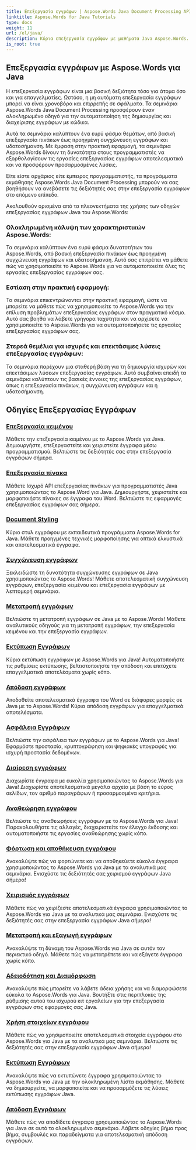 ```yaml
---
title: Επεξεργασία εγγράφων | Aspose.Words Java Document Processing API
linktitle: Aspose.Words for Java Tutorials
type: docs
weight: 11
url: /el/java/
description: Κύρια επεξεργασία εγγράφων με μαθήματα Java Aspose.Words. Μάθετε την επεξεργασία κειμένου, την επεξεργασία πινάκων, τη συγχώνευση και άλλα. Αυτοματοποιήστε αποτελεσματικά τις εργασίες εγγράφων.
is_root: true
---
```

## Επεξεργασία εγγράφων με Aspose.Words για Java
Η επεξεργασία εγγράφων είναι μια βασική δεξιότητα τόσο για άτομα όσο και για επαγγελματίες. Ωστόσο, η μη αυτόματη επεξεργασία εγγράφων μπορεί να είναι χρονοβόρα και επιρρεπής σε σφάλματα. Τα σεμινάρια Aspose.Words Java Document Processing προσφέρουν έναν ολοκληρωμένο οδηγό για την αυτοματοποίηση της δημιουργίας και διαχείρισης εγγράφων με κώδικα.

Αυτά τα σεμινάρια καλύπτουν ένα ευρύ φάσμα θεμάτων, από βασική επεξεργασία πινάκων έως προηγμένη συγχώνευση εγγράφων και υδατοσήμανση. Με έμφαση στην πρακτική εφαρμογή, τα σεμινάρια Aspose.Words δίνουν τη δυνατότητα στους προγραμματιστές να εξορθολογίσουν τις εργασίες επεξεργασίας εγγράφων αποτελεσματικά και να προσφέρουν προσαρμοσμένες λύσεις.

Είτε είστε αρχάριος είτε έμπειρος προγραμματιστής, τα προγράμματα εκμάθησης Aspose.Words Java Document Processing μπορούν να σας βοηθήσουν να ανεβάσετε τις δεξιότητές σας στην επεξεργασία εγγράφων στο επόμενο επίπεδο.

Ακολουθούν ορισμένα από τα πλεονεκτήματα της χρήσης των οδηγών επεξεργασίας εγγράφων Java του Aspose.Words:

### Ολοκληρωμένη κάλυψη των χαρακτηριστικών Aspose.Words: 
Τα σεμινάρια καλύπτουν ένα ευρύ φάσμα δυνατοτήτων του Aspose.Words, από βασική επεξεργασία πινάκων έως προηγμένη συγχώνευση εγγράφων και υδατοσήμανση. Αυτό σας επιτρέπει να μάθετε πώς να χρησιμοποιείτε το Aspose.Words για να αυτοματοποιείτε όλες τις εργασίες επεξεργασίας εγγράφων σας.
### Εστίαση στην πρακτική εφαρμογή: 
Τα σεμινάρια επικεντρώνονται στην πρακτική εφαρμογή, ώστε να μπορείτε να μάθετε πώς να χρησιμοποιείτε το Aspose.Words για την επίλυση προβλημάτων επεξεργασίας εγγράφων στον πραγματικό κόσμο. Αυτό σας βοηθά να λάβετε γρήγορα ταχύτητα και να αρχίσετε να χρησιμοποιείτε το Aspose.Words για να αυτοματοποιήσετε τις εργασίες επεξεργασίας εγγράφων σας.
### Στερεά θεμέλια για ισχυρές και επεκτάσιμες λύσεις επεξεργασίας εγγράφων:
Τα σεμινάρια παρέχουν μια σταθερή βάση για τη δημιουργία ισχυρών και επεκτάσιμων λύσεων επεξεργασίας εγγράφων. Αυτό συμβαίνει επειδή τα σεμινάρια καλύπτουν τις βασικές έννοιες της επεξεργασίας εγγράφων, όπως η επεξεργασία πινάκων, η συγχώνευση εγγράφων και η υδατοσήμανση.
## Οδηγίες Επεξεργασίας Εγγράφων
### [Επεξεργασία κειμένου](./word-processing/) 
Μάθετε την επεξεργασία κειμένου με το Aspose.Words για Java. Δημιουργήστε, επεξεργαστείτε και χειριστείτε έγγραφα μέσω προγραμματισμού. Βελτιώστε τις δεξιότητές σας στην επεξεργασία εγγράφων σήμερα.
### [Επεξεργασία πίνακα](./table-processing/)
Μάθετε Ισχυρό API επεξεργασίας πινάκων για προγραμματιστές Java χρησιμοποιώντας το Aspose.Word για Java. Δημιουργήστε, χειριστείτε και μορφοποιήστε πίνακες σε έγγραφα του Word. Βελτιώστε τις εφαρμογές επεξεργασίας εγγράφων σας σήμερα.
### [Document Styling](./document-styling/)
Κύριο στυλ εγγράφου με εκπαιδευτικά προγράμματα Aspose.Words for Java. Μάθετε προηγμένες τεχνικές μορφοποίησης για οπτικά ελκυστικά και αποτελεσματικά έγγραφα. 
### [Συγχώνευση εγγράφων](./document-merging/)
Ξεκλειδώστε τη δυνατότητα συγχώνευσης εγγράφων σε Java χρησιμοποιώντας το Aspose.Words! Μάθετε αποτελεσματική συγχώνευση εγγράφων, επεξεργασία κειμένου και επεξεργασία εγγράφων με λεπτομερή σεμινάρια. 
### [Μετατροπή εγγράφων](./document-converting/)
Βελτιώστε τη μετατροπή εγγράφων σε Java με το Aspose.Words! Μάθετε αναλυτικούς οδηγούς για τη μετατροπή εγγράφων, την επεξεργασία κειμένου και την επεξεργασία εγγράφων.
### [Εκτύπωση Εγγράφων](./document-printing/)
Κύρια εκτύπωση εγγράφων με Aspose.Words για Java! Αυτοματοποιήστε τις ρυθμίσεις εκτύπωσης, βελτιστοποιήστε την απόδοση και επιτύχετε επαγγελματικά αποτελέσματα χωρίς κόπο.
### [Απόδοση εγγράφων](./document-rendering/)
Αποδοθείτε αποτελεσματικά έγγραφα του Word σε διάφορες μορφές σε Java με το Aspose.Words! Κύρια απόδοση εγγράφων για επαγγελματικά αποτελέσματα.
### [Ασφάλεια Εγγράφων](./document-security/)
Βελτιώστε την ασφάλεια των εγγράφων με το Aspose.Words για Java! Εφαρμόστε προστασία, κρυπτογράφηση και ψηφιακές υπογραφές για ισχυρή προστασία δεδομένων. 
### [Διαίρεση εγγράφων](./document-splitting/)
Διαχωρίστε έγγραφα με ευκολία χρησιμοποιώντας το Aspose.Words για Java! Διαχωρίστε αποτελεσματικά μεγάλα αρχεία με βάση το εύρος σελίδων, τον αριθμό παραγράφων ή προσαρμοσμένα κριτήρια.
### [Αναθεώρηση εγγράφου](./document-revision/)
Βελτιώστε τις αναθεωρήσεις εγγράφων με το Aspose.Words για Java! Παρακολουθήστε τις αλλαγές, διαχειριστείτε τον έλεγχο έκδοσης και αυτοματοποιήστε τις εργασίες αναθεώρησης χωρίς κόπο. 
### [Φόρτωση και αποθήκευση εγγράφου](./document-loading-and-saving/)
Ανακαλύψτε πώς να φορτώνετε και να αποθηκεύετε εύκολα έγγραφα χρησιμοποιώντας το Aspose.Words για Java με τα αναλυτικά μας σεμινάρια. Ενισχύστε τις δεξιότητές σας χειρισμού εγγράφων Java σήμερα!
### [Χειρισμός εγγράφων](./document-manipulation/)
Μάθετε πώς να χειρίζεστε αποτελεσματικά έγγραφα χρησιμοποιώντας το Aspose.Words για Java με τα αναλυτικά μας σεμινάρια. Ενισχύστε τις δεξιότητές σας στην επεξεργασία εγγράφων Java σήμερα!
### [Μετατροπή και εξαγωγή εγγράφων](./document-conversion-and-export/)
Ανακαλύψτε τη δύναμη του Aspose.Words για Java σε αυτόν τον περιεκτικό οδηγό. Μάθετε πώς να μετατρέπετε και να εξάγετε έγγραφα χωρίς κόπο.
### [Αδειοδότηση και Διαμόρφωση](./licensing-and-configuration/)
Ανακαλύψτε πώς μπορείτε να λάβετε άδεια χρήσης και να διαμορφώσετε εύκολα το Aspose.Words για Java. Βουτήξτε στις περιπλοκές της ρύθμισης αυτού του ισχυρού κιτ εργαλείων για την επεξεργασία εγγράφων στις εφαρμογές σας Java.
### [Χρήση στοιχείων εγγράφου](./using-document-elements/)
Μάθετε πώς να χρησιμοποιείτε αποτελεσματικά στοιχεία εγγράφου στο Aspose.Words για Java με τα αναλυτικά μας σεμινάρια. Βελτιώστε τις δεξιότητές σας στην επεξεργασία εγγράφων Java σήμερα!
### [Εκτύπωση Εγγράφων](./printing-documents/)
Ανακαλύψτε πώς να εκτυπώνετε έγγραφα χρησιμοποιώντας το Aspose.Words για Java με την ολοκληρωμένη λίστα εκμάθησης. Μάθετε να δημιουργείτε, να μορφοποιείτε και να προσαρμόζετε τις λύσεις εκτύπωσης εγγράφων Java.
### [Απόδοση Εγγράφων](./rendering-documents/)
Μάθετε πώς να αποδίδετε έγγραφα χρησιμοποιώντας το Aspose.Words για Java σε αυτό το ολοκληρωμένο σεμινάριο. Λάβετε οδηγίες βήμα προς βήμα, συμβουλές και παραδείγματα για αποτελεσματική απόδοση εγγράφων.